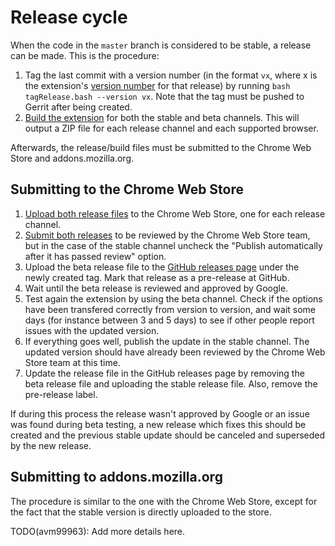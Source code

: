 # Release cycle
When the code in the `master` branch is considered to be stable, a release can
be made. This is the procedure:

1. Tag the last commit with a version number (in the format `vx`, where x is the
extension's [version number](https://developer.chrome.com/extensions/manifest/version)
for that release) by running `bash tagRelease.bash --version vx`. Note that the
tag must be pushed to Gerrit after being created.
2. [Build the extension](build.md) for both the stable and beta channels. This
will output a ZIP file for each release channel and each supported browser.

Afterwards, the release/build files must be submitted to the Chrome Web Store
and addons.mozilla.org.

## Submitting to the Chrome Web Store
1. [Upload both release files](https://developer.chrome.com/webstore/publish#upload-your-item)
to the Chrome Web Store, one for each release channel.
2. [Submit both releases](https://developer.chrome.com/webstore/publish#submit-your-item-for-publishing)
to be reviewed by the Chrome Web Store team, but in the case of the stable
channel uncheck the "Publish automatically after it has passed review" option.
3. Upload the beta release file to the
[GitHub releases page](https://github.com/avm99963/infinitegforums/releases)
under the newly created tag. Mark that release as a pre-release at GitHub.
4. Wait until the beta release is reviewed and approved by Google.
5. Test again the extension by using the beta channel. Check if the options have
been transfered correctly from version to version, and wait some days (for
instance between 3 and 5 days) to see if other people report issues with the
updated version.
6. If everything goes well, publish the update in the stable channel. The
updated version should have already been reviewed by the Chrome Web Store team
at this time.
7. Update the release file in the GitHub releases page by removing the beta
release file and uploading the stable release file. Also, remove the pre-release
label.

If during this process the release wasn't approved by Google or an issue was
found during beta testing, a new release which fixes this should be created and
the previous stable update should be canceled and superseded by the new release.

## Submitting to addons.mozilla.org
The procedure is similar to the one with the Chrome Web Store, except for the
fact that the stable version is directly uploaded to the store.

TODO(avm99963): Add more details here.
